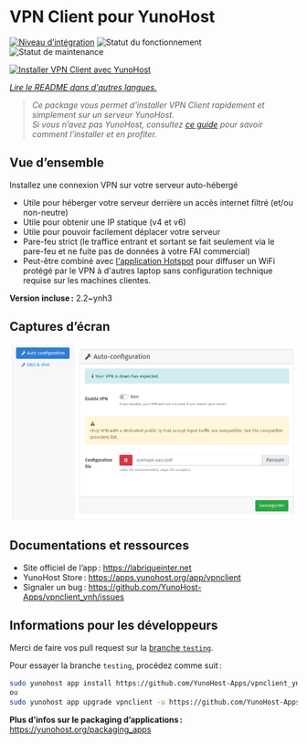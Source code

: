 <!--
Nota bene : ce README est automatiquement généré par <https://github.com/YunoHost/apps/tree/master/tools/readme_generator>
Il NE doit PAS être modifié à la main.
-->

# VPN Client pour YunoHost

[![Niveau d’intégration](https://dash.yunohost.org/integration/vpnclient.svg)](https://dash.yunohost.org/appci/app/vpnclient) ![Statut du fonctionnement](https://ci-apps.yunohost.org/ci/badges/vpnclient.status.svg) ![Statut de maintenance](https://ci-apps.yunohost.org/ci/badges/vpnclient.maintain.svg)

[![Installer VPN Client avec YunoHost](https://install-app.yunohost.org/install-with-yunohost.svg)](https://install-app.yunohost.org/?app=vpnclient)

*[Lire le README dans d'autres langues.](./ALL_README.md)*

> *Ce package vous permet d’installer VPN Client rapidement et simplement sur un serveur YunoHost.*  
> *Si vous n’avez pas YunoHost, consultez [ce guide](https://yunohost.org/install) pour savoir comment l’installer et en profiter.*

## Vue d’ensemble

Installez une connexion VPN sur votre serveur auto-hébergé
* Utile pour héberger votre serveur derrière un accès internet filtré (et/ou non-neutre)
* Utile pour obtenir une IP statique (v4 et v6)
* Utile pour pouvoir facilement déplacer votre serveur
* Pare-feu strict (le traffice entrant et sortant se fait seulement via le pare-feu et ne fuite pas de données à votre FAI commercial)
* Peut-être combiné avec [l'application Hotspot](https://github.com/YunoHost-Apps/hotspot_ynh) pour diffuser un WiFi protégé par le VPN à d'autres laptop sans configuration technique requise sur les machines clientes.



**Version incluse :** 2.2~ynh3

## Captures d’écran

![Capture d’écran de VPN Client](./doc/screenshots/vpnclient.png)

## Documentations et ressources

- Site officiel de l’app : <https://labriqueinter.net>
- YunoHost Store : <https://apps.yunohost.org/app/vpnclient>
- Signaler un bug : <https://github.com/YunoHost-Apps/vpnclient_ynh/issues>

## Informations pour les développeurs

Merci de faire vos pull request sur la [branche `testing`](https://github.com/YunoHost-Apps/vpnclient_ynh/tree/testing).

Pour essayer la branche `testing`, procédez comme suit :

```bash
sudo yunohost app install https://github.com/YunoHost-Apps/vpnclient_ynh/tree/testing --debug
ou
sudo yunohost app upgrade vpnclient -u https://github.com/YunoHost-Apps/vpnclient_ynh/tree/testing --debug
```

**Plus d’infos sur le packaging d’applications :** <https://yunohost.org/packaging_apps>
